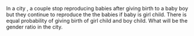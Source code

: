 In a city , a couple stop reproducing babies after giving birth to a baby boy but they continue to reproduce the the babies if baby is girl child. There is equal probability of giving birth of girl child and boy child.
What will be the gender ratio in the city. 




